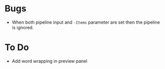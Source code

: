
# Bugs

- When both pipeline input and `-Items` parameter are set then the pipeline is ignored.

# To Do

- Add word wrapping in preview panel

